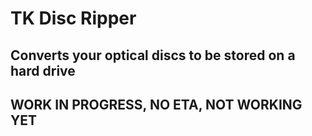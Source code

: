 # TK Disc Ripper
## Converts your optical discs to be stored on a hard drive
## WORK IN PROGRESS, NO ETA, NOT WORKING YET